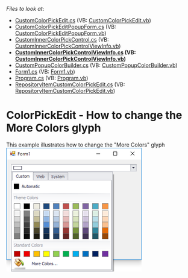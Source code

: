 <!-- default file list -->
*Files to look at*:

* [CustomColorPickEdit.cs](./CS/WindowsFormsApplication88/CustomColorPickEdit.cs) (VB: [CustomColorPickEdit.vb](./VB/WindowsFormsApplication88/CustomColorPickEdit.vb))
* [CustomColorPickEditPopupForm.cs](./CS/WindowsFormsApplication88/CustomColorPickEditPopupForm.cs) (VB: [CustomColorPickEditPopupForm.vb](./VB/WindowsFormsApplication88/CustomColorPickEditPopupForm.vb))
* [CustomInnerColorPickControl.cs](./CS/WindowsFormsApplication88/CustomInnerColorPickControl.cs) (VB: [CustomInnerColorPickControlViewInfo.vb](./VB/WindowsFormsApplication88/CustomInnerColorPickControlViewInfo.vb))
* **[CustomInnerColorPickControlViewInfo.cs](./CS/WindowsFormsApplication88/CustomInnerColorPickControlViewInfo.cs) (VB: [CustomInnerColorPickControlViewInfo.vb](./VB/WindowsFormsApplication88/CustomInnerColorPickControlViewInfo.vb))**
* [CustomPopupColorBuilder.cs](./CS/WindowsFormsApplication88/CustomPopupColorBuilder.cs) (VB: [CustomPopupColorBuilder.vb](./VB/WindowsFormsApplication88/CustomPopupColorBuilder.vb))
* [Form1.cs](./CS/WindowsFormsApplication88/Form1.cs) (VB: [Form1.vb](./VB/WindowsFormsApplication88/Form1.vb))
* [Program.cs](./CS/WindowsFormsApplication88/Program.cs) (VB: [Program.vb](./VB/WindowsFormsApplication88/Program.vb))
* [RepositoryItemCustomColorPickEdit.cs](./CS/WindowsFormsApplication88/RepositoryItemCustomColorPickEdit.cs) (VB: [RepositoryItemCustomColorPickEdit.vb](./VB/WindowsFormsApplication88/RepositoryItemCustomColorPickEdit.vb))
<!-- default file list end -->
# ColorPickEdit - How to change the More Colors glyph


This example illustrates how to change the "More Colors" glyph<br /><img src="https://raw.githubusercontent.com/DevExpress-Examples/colorpickedit-how-to-change-the-more-colors-glyph-t303792/15.1.3+/media/c37579b1-7984-11e5-80bf-00155d62480c.png">

<br/>



